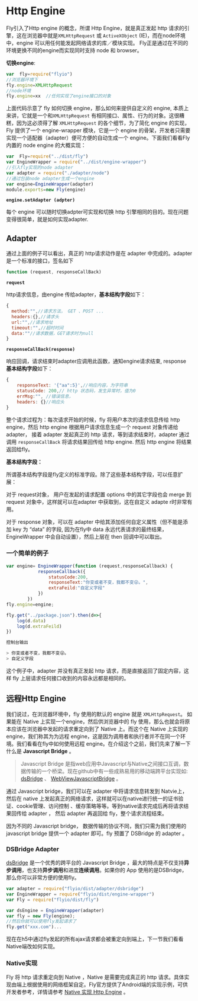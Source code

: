 # Http Engine

Fly引入了Http engine 的概念，所谓 Http Engine，就是真正发起 http 请求的引擎，这在浏览器中就是`XMLHttpRequest` 或 `ActiveXObject` (IE)，而在node环境中，engine 可以用任何能发起网络请求的库／模块实现。 Fly正是通过在不同的环境更换不同的engine而实现同时支持 node 和 browser。

**切换engine**:

```javascript
var  fly=require("flyio")
//浏览器环境下
fly.engine=XMLHttpRequest
//node环境
fly.engine=xx  //任何实现了engine接口的对象
```

上面代码示意了 fly 如何切换 engine，那么如何来提供自定义的 engine, 本质上来讲，它就是一个和`XMLHttpRequest` 有相同接口、属性、行为的对象。这很糟糕，因为这必须得了解 `XMLHttpRequest` 的各个细节，为了简化 engine 的实现，Fly 提供了一个 engine-wrapper 模块，它是一个 engine 的骨架，开发者只需要实现一个适配器（adapter）便可方便的自动生成一个 engine。下面我们看看Fly内置的 node engine 的大概实现：

```javascript
var  Fly=require("../dist/fly")
var EngineWrapper = require("../dist/engine-wrapper")
//引入fly实现的node adapter
var adapter = require("./adapter/node")
//通过包装node adapter生成一个engine
var engine=EngineWrapper(adapter)
module.exports=new Fly(engine)
```

**`engine.setAdapter (adpter)`**

每个 engine 可以随时切换adpter可实现和切换 http 引擎相同的目的。现在问题变得很简单，就是如何实现adapter.

## Adapter

通过上面的例子可以看出，真正的 http请求动作是在 adapter 中完成的。adapter是一个标准的接口，签名如下

```javascript
function (request, responseCallBack)
```

**`request`**

 http请求信息，由engine 传给adapter，**基本结构字段**如下：

```javascript
{
  method:"",//请求方法， GET 、POST ...
  headers:{},//请求头
  url:"",//请求地址
  timeout:"",//超时时间
  data:""//请求数据，GET请求时为null
}
```

**`responseCallBack(response)`**

响应回调，请求结束时adapter应调用此函数，通知engine请求结束, response **基本结构字段**如下：

```javascript
{
    responseText: '{"aa":5}',//响应内容，为字符串
    statusCode: 200,// http 状态码，发生异常时，值为0
    errMsg:"", //错误信息，
    headers: {}//响应头
}
```

整个请求过程为：每次请求开始的时候，fly 将用户本次的请求信息传给 http engine，然后 http engine 根据用户请求信息生成一个 request 对象传递给 adapter， 接着 adapter 发起真正的 http 请求，等到请求结束时，adapter 通过调用 `responseCallBack` 将请求结果回传给 http engine.  然后 http engine 将结果返回给fly。

**基本结构字段：**

所谓基本结构字段是fly定义的标准字段。除了这些基本结构字段，可以任意扩展：

对于 request对象， 用户在发起的请求配置 options 中的其它字段也会 merge 到 request 对象中，这样就可以在adapter 中获取到，这在自定义 adapte r时非常有用。

对于 response 对象，可以在 adapter  中给其添加任何自定义属性（但不能是添加 key 为 “data” 的字段, 因为在fly中 data 永远代表请求的最终结果，EngineWrapper 中会自动设置），然后上层在 then 回调中可以取出。

### 一个简单的例子

```javascript
var engine= EngineWrapper(function (request,responseCallback) {
            responseCallback({
                statusCode:200,
                responseText:"你变或者不变，我都不变😜。",
                extraFeild:"自定义字段"
            })
        })
fly.engine=engine;

fly.get("../package.json").then(d=>{
    log(d.data)
    log(d.extraFeild)
})

控制台输出

> 你变或者不变，我都不变😜。
> 自定义字段

```

这个例子中，adapter 并没有真正发起 http 请求，而是直接返回了固定内容，这样 fly 上层请求任何接口收到的内容永远都是相同的。

## 远程Http Engine

我们说过，在浏览器环境中，fly 使用的默认的 engine 就是 `XMLHttpRequest`。 如果能在 Native 上实现一个engine，然后供浏览器中的 fly 使用，那么也就会将原本应该在浏览器中发起的请求重定向到了 Native 上。而这个在 Native 上实现的 engine，我们称其为为远程 engine，这是因为调用者和执行者并不在同一个环境。我们看看在fly中如何使用远程 engine。在介绍这个之前，我们先来了解一下什么是 **Javascript Bridge** 。 

> Javascript Bridge 是指web应用中Javascript与Native之间接口互调，数据传输的一个桥梁。现在github中有一些成熟易用的移动端跨平台实现如: [dsBridge](https://github.com/wendux/DSBridge-Android) 、 [WebViewJavascriptBridge](https://github.com/marcuswestin/WebViewJavascriptBridge) 。

通过 Javascript bridge，我们可以在 adapter 中将请求信息转发到 Natvie上，然后在 native 上发起真正的网络请求，这样就可以在native进行统一的证书验证、cookie管理、访问控制 、缓存策略等等。等到native请求完成后再将请求结果回传给 adapter ， 然后 adapter 再返回给 fly，整个请求流程结束。

因为不同的 Javascript bridge， 数据传输的协议不同，我们只需为我们使用的 javascript bridge 提供一个 adapter 即可。fly 预置了 DSBridge 的 adapter 。

### DSBridge Adapter

[dsBridge](https://github.com/wendux/DSBridge-Android)  是一个优秀的跨平台的 Javascript Bridge ，最大的特点是不仅支持**异步调用**，也支持**异步调用**和进度**连续调用**。如果你的 App 使用的是DSBridge， 那么你可以非常方便的使用fly。

```javascript
var adapter = require("flyio/dist/adapter/dsbridge")
var EngineWrapper = require("flyio/dist/engine-wrapper")
var Fly = require("flyio/dist/fly")

var dsEngine = EngineWrapper(adapter)
var fly = new Fly(engine);
//然后你就可以使用fly发起请求了
fly.get("xxx.com")...
```

现在在h5中通过fly发起的所有ajax请求都会被重定向到端上，下一节我们看看Native端改如何实现。

### Native实现

Fly 将 http 请求重定向到 Native ，Native 是需要完成真正的 http 请求。具体实现由端上根据使用的网络框架自定。Fly官方提供了Android端的实现示例，可供开发者参考，详情请参考 [Native 实现 Http Engine](#/doc/flyio/native) 。


